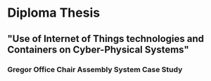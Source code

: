 # Diploma Thesis
## "Use of Internet of Things technologies and Containers on Cyber-Physical Systems"
### Gregor Office Chair Assembly System Case Study
